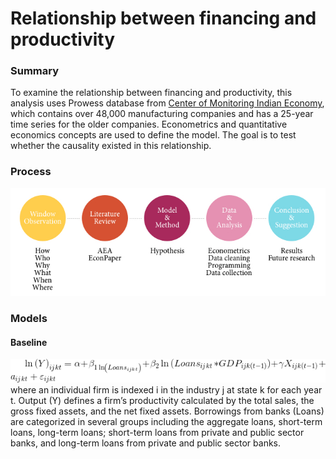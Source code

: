 # Relationship between financing and productivity
### Summary
To examine the relationship between financing and productivity, this analysis uses Prowess database from [Center of Monitoring Indian Economy](https://www.cmie.com/), which contains over 48,000 manufacturing companies and has a 25-year time series for the older companies. Econometrics and quantitative economics concepts are used to define the model. The goal is to test whether the causality existed in this relationship.

### Process
![Process](https://github.com/katetywu/Financial-Market/blob/master/Image/FM_Process.jpg)

### Models
#### Baseline
![Equ.1](https://github.com/katetywu/Financial-Market/blob/master/Image/Equation1.jpg)<br>
where an individual firm is indexed i in the industry j at state k for each year t. Output (Y) defines a firm’s productivity calculated by the total sales, the gross fixed assets, and the net fixed assets. Borrowings from banks (Loans) are categorized in several groups including the aggregate loans, short-term loans, long-term loans; short-term loans from private and public sector banks, and long-term loans from private and public sector banks.
